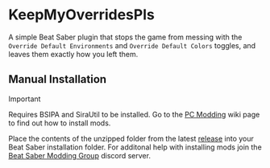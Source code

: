 # KeepMyOverridesPls
A simple Beat Saber plugin that stops the game from messing with the `Override Default Environments` and `Override Default Colors` toggles, and leaves them exactly how you left them.

## Manual Installation
> [!IMPORTANT]
> Requires BSIPA and SiraUtil to be installed. Go to the [PC Modding](https://bsmg.wiki/pc-modding.html) wiki page to find out how to install mods.

Place the contents of the unzipped folder from the latest [release](https://github.com/qqrz997/KeepMyOverridesPls/releases/latest) into your Beat Saber installation folder. For additonal help with installing mods join the [Beat Saber Modding Group](https://discord.gg/beatsabermods) discord server.
